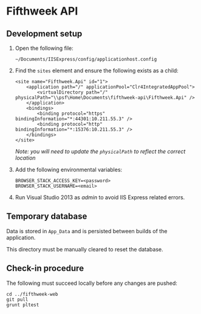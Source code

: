 # Fifthweek API

## Development setup

1.  Open the following file:

        ~/Documents/IISExpress/config/applicationhost.config

2.  Find the `sites` element and ensure the following exists as a child:

        <site name="Fifthweek.Api" id="1">
            <application path="/" applicationPool="Clr4IntegratedAppPool">
                <virtualDirectory path="/" physicalPath="\\psf\Home\Documents\fifthweek-api\Fifthweek.Api" />
            </application>
            <bindings>
                <binding protocol="https" bindingInformation="*:44301:10.211.55.3" />
                <binding protocol="http" bindingInformation="*:15376:10.211.55.3" />
            </bindings>
        </site>

    *Note: you will need to update the `physicalPath` to reflect the correct location*

3.  Add the following environmental variables:

        BROWSER_STACK_ACCESS_KEY=<password>
        BROWSER_STACK_USERNAME=<email>

4.  Run Visual Studio 2013 as *admin* to avoid IIS Express related errors.

## Temporary database

Data is stored in `App_Data` and is persisted between builds of the application.

This directory must be manually cleared to reset the database.

## Check-in procedure

The following must succeed locally before any changes are pushed:

    cd ../fifthweek-web
    git pull
    grunt pltest

